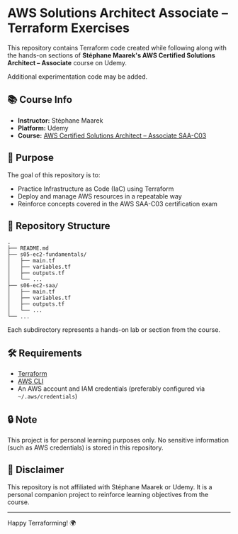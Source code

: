 # AWS Solutions Architect Associate – Terraform Exercises

This repository contains Terraform code created while following along with the hands-on sections of **Stéphane Maarek's AWS Certified Solutions Architect – Associate** course on Udemy.

Additional experimentation code may be added.

## 📚 Course Info

- **Instructor:** Stéphane Maarek
- **Platform:** Udemy
- **Course:** [AWS Certified Solutions Architect – Associate SAA-C03](https://www.udemy.com/course/aws-certified-solutions-architect-associate-saa-c03/)

## 🚀 Purpose

The goal of this repository is to:

- Practice Infrastructure as Code (IaC) using Terraform
- Deploy and manage AWS resources in a repeatable way
- Reinforce concepts covered in the AWS SAA-C03 certification exam

## 📁 Repository Structure

```
.
├── README.md
├── s05-ec2-fundamentals/
│   ├── main.tf
│   ├── variables.tf
│   ├── outputs.tf
│   └── ...
├── s06-ec2-saa/
│   ├── main.tf
│   ├── variables.tf
│   ├── outputs.tf
│   └── ...
└── ...
```

Each subdirectory represents a hands-on lab or section from the course.

## 🛠️ Requirements

- [Terraform](https://developer.hashicorp.com/terraform/downloads)
- [AWS CLI](https://docs.aws.amazon.com/cli/latest/userguide/install-cliv2.html)
- An AWS account and IAM credentials (preferably configured via `~/.aws/credentials`)

## 🔒 Note

This project is for personal learning purposes only. No sensitive information (such as AWS credentials) is stored in this repository.

## 📌 Disclaimer

This repository is not affiliated with Stéphane Maarek or Udemy. It is a personal companion project to reinforce learning objectives from the course.

---

Happy Terraforming! 🌍
